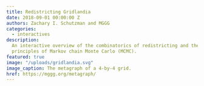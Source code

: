 ```yaml
---
title: Redistricting Gridlandia
date: 2018-09-01 00:00:00 Z
authors: Zachary I. Schutzman and MGGG
categories:
  - interactives
description:
  An interactive overview of the combinatorics of redistricting and the
  principles of Markov chain Monte Carlo (MCMC).
featured: true
image: "/uploads/gridlandia.svg"
image_caption: The metagraph of a 4-by-4 grid.
href: https://mggg.org/metagraph/
---
```

